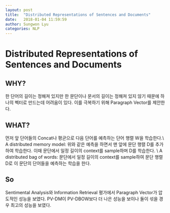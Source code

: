 ```yaml
---
layout: post
title:  "Distributed Representations of Sentences and Documents"
date:   2018-01-04 11:59:59
author: Sungwon Lyu
categories: NLP
---
```

# Distributed Representations of Sentences and Documents
## WHY? 
한 단어의 길이는 정해져 있지만 한 문단이나 문서의 길이는 정해져 있지 않기 때문에 하나의 벡터로 만드는데 어려움이 있다. 이를 극복하기 위해 Paragraph Vector를 제안한다. 

## WHAT?
먼저 앞 단어들의 Concat나 평균으로 다음 단어를 예측하는 단어 행렬 W을 학습한다.\\
A distributed memory model: 위와 같은 예측을 하면서 맨 앞에 문단 행렬 D를 추가하여 학습한다. 이때 문단에서 일정 길이의 context를 sample하며 D를 학습한다. \\
A distributed bag of words: 문단에서 일정 길이의 context를 sample하여 문단 행렬 D로 이 문단의 단어들을 예측하는 학습을 한다. 

## So
Sentimental Analysis와 Information Retrieval 평가에서 Paragraph Vector가 압도적인 성능을 보였다. PV-DM이 PV-DBOW보다 더 나은 성능을 보이나 둘이 섞을 경우 최고의 성능을 보였다. 